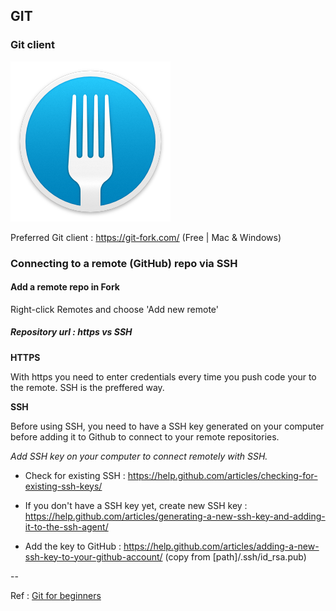 ## GIT

### Git client

![Fork Logo](/img/fork-logo.png)

Preferred Git client : https://git-fork.com/ (Free | Mac & Windows)

### Connecting to a remote (GitHub) repo via SSH

#### Add a remote repo in Fork

Right-click Remotes and choose 'Add new remote'

##### Repository url : https vs SSH

**HTTPS**

With https you need to enter credentials every time you push code your to the remote.  SSH is the preffered way.

**SSH**

Before using SSH, you need to have a SSH key generated on your computer before adding it to Github to connect to your remote repositories.

*Add SSH key on your computer to connect remotely with SSH.*

- Check for existing SSH : https://help.github.com/articles/checking-for-existing-ssh-keys/ 

- If you don't have a SSH key yet, create new SSH key : https://help.github.com/articles/generating-a-new-ssh-key-and-adding-it-to-the-ssh-agent/

- Add the key to GitHub : https://help.github.com/articles/adding-a-new-ssh-key-to-your-github-account/ (copy from \[path\]/.ssh/id_rsa.pub)

--

Ref : [Git for beginners](https://www.youtube.com/playlist?list=PLht38HefjmzGpNHWKlTLQAbPlwFRFd-2z)